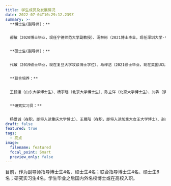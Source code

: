 ```yaml
---
title: 学生成员及发展情况
date: 2022-07-04T10:29:12.239Z
summary: >-
  **博士生(副导师)：**


  郝敏（2020博士毕业，现任宁德师范大学副教授）、汤林彬（2021博士毕业，现任深圳大学-中科院联合博士后）、王佳钰（中科院-诺丁汉大学联合培养博士生）、赵燊（中科院-江西理工联合培养博士）


  **硕士生(副导师)：**


  代敏（2019硕士毕业，现在复旦大学攻读博士学位）、马梓洁（2021硕士毕业，现在英国UCL攻读博士学位）、陈玮（中科院城环所硕士，即将入读中国科技大学博士）、冯艳（2022级硕士）


  **联合培养：**


  王鹤潼（山东大学博士生）、杨宇瑶（北京大学博士生）、陈立洋（北京大学博士生）、刘犇（澳大利亚莫纳什大学博士）、徐京杰（荷兰阿姆斯特丹大学硕士）、刘爽（北京科技大学硕士）、黄祺深（北京科技大学硕士）、刘翔宇（北京科技大学硕士）、胡昭宁（北京科技大学硕士）


  **研究实习员：**


  杨景诚（在职，即将入读重庆大学博士）、王晨阳（在职，即将入读加拿大女王大学博士）、赵燊（离职，已入读中科院-江西理工联合培养博士）、孙宁宁（离职，已入读美国达特茅斯大学）
draft: false
featured: true
tags:
  - 亮点
image:
  filename: featured
  focal_point: Smart
  preview_only: false
---
```

目前，作为副导师指导博士生4名、硕士生4名；联合指导博士生4名、硕士生6名；研究实习生4名。学生毕业之后国内外名校博士或在高校入职。